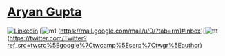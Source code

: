 # [Aryan Gupta](https://github.com/aryanGupta-pro)

[![Linkedin](https://user-images.githubusercontent.com/70915083/93156727-567be700-f726-11ea-8721-146e900c0c42.png)](https://www.linkedin.com/in/aryan-gupta-b61556159/)  [![m1](https://user-images.githubusercontent.com/70915083/93156790-7ad7c380-f726-11ea-9499-61584d92b840.png)
(https://mail.google.com/mail/u/0/?tab=rm1#inbox)[![ttt](https://user-images.githubusercontent.com/70915083/93156849-9a6eec00-f726-11ea-975a-14884d9b04ca.png)
(https://twitter.com/Twitter?ref_src=twsrc%5Egoogle%7Ctwcamp%5Eserp%7Ctwgr%5Eauthor)
<!--
 I am Aryan Gupta. My main interest lies in Machine Learning and Computer vision. I also have basic knowledge of Tableau and Flask. I am always curious to learn something new and innovative.

- 🔭 I’m currently working on Machine Learning
- 🌱 I’m currently learning **Best practice for Deep Learning**and **ML**
- 👯 I’m looking to collaborate on any **ML** or **Computer Vision Project** 
- 🤔 I’m looking for help with Natural Language Processing and Deployment
- 💬 Ask me about Machine Learning and Computer Vision
- 📫 ***How to reach me***: My [Linkedin Profile link](https://www.linkedin.com/in/aryan-gupta-b61556159/) or contact me directly on this mail [aryan.gupta1899@gmail.com](https://mail.google.com/mail/u/0/?tab=rm1#inbox)
- 😄 ***Pronouns***: Quick Learner
- ⚡ ***Fun fact***: I can work in any enviornment
-->
